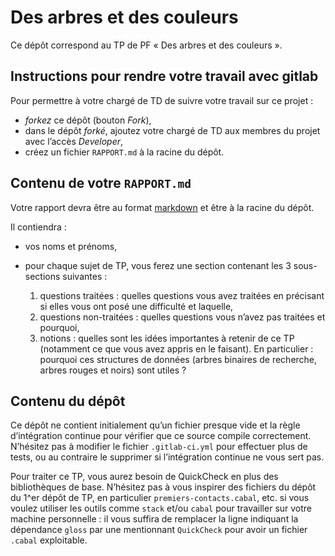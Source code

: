 #   Des arbres et des couleurs

Ce dépôt correspond au TP de PF « Des arbres et des couleurs ».


##  Instructions pour rendre votre travail avec gitlab

Pour permettre à votre chargé de TD de suivre votre travail sur ce projet :

-   *forkez* ce dépôt (bouton _Fork_),
-   dans le dépôt *forké*, ajoutez votre chargé de TD aux membres du
    projet avec l’accès _Developer_,
-   créez un fichier `RAPPORT.md` à la racine du dépôt.


##  Contenu de votre `RAPPORT.md`

Votre rapport devra être au format [markdown] et être à la racine du
dépôt.

[markdown]: https://gitlab-etu.fil.univ-lille1.fr/help/user/markdown.md

Il contiendra :

-   vos noms et prénoms,
-   pour chaque sujet de TP, vous ferez une section contenant les
    3 sous-sections suivantes :

    1.  questions traitées : quelles questions vous avez traitées en
        précisant si elles vous ont posé une difficulté et laquelle,
    2.  questions non-traitées : quelles questions vous n’avez pas
        traitées et pourquoi,
    3.  notions : quelles sont les idées importantes à retenir de ce
        TP (notamment ce que vous avez appris en le faisant).
        En particulier : pourquoi ces structures de données (arbres
        binaires de recherche, arbres rouges et noirs) sont
        utiles ?


##  Contenu du dépôt

Ce dépôt ne contient initialement qu’un fichier presque vide et la
règle d’intégration continue pour vérifier que ce source compile
correctement.
N’hésitez pas à modifier le fichier `.gitlab-ci.yml` pour effectuer
plus de tests, ou au contraire le supprimer si l’intégration continue
ne vous sert pas.

Pour traiter ce TP, vous aurez besoin de QuickCheck en plus des
bibliothèques de base.
N’hésitez pas à vous inspirer des fichiers du dépôt du 1^er dépôt de
TP, en particulier `premiers-contacts.cabal`, etc. si vous voulez
utiliser les outils comme `stack` et/ou `cabal` pour travailler sur
votre machine personnelle : il vous suffira de remplacer la ligne
indiquant la dépendance `gloss` par une mentionnant `QuickCheck` pour
avoir un fichier `.cabal` exploitable.
